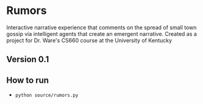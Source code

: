 # Rumors
Interactive narrative experience that comments on the spread of small town gossip via intelligent agents that create an emergent narrative. Created as a project for Dr. Ware's CS660 course at the University of Kentucky

## Version 0.1


## How to run
- `python source/rumors.py`
